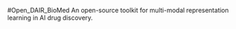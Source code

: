 #Open_DAIR_BioMed
An open-source toolkit for multi-modal representation learning in AI drug discovery.